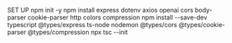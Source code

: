 

SET UP
npm init -y
npm install express dotenv axios openai cors body-parser cookie-parser http colors compression
npm install --save-dev typescript @types/express ts-node nodemon @types/cors @types/cookie-parser @types/compression
npx tsc --init
